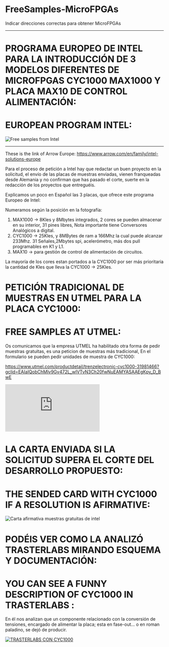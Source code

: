 # FreeSamples-MicroFPGAs
   Indicar direcciones correctas para obtener MicroFPGAs

---
# PROGRAMA EUROPEO DE INTEL PARA LA INTRODUCCIÓN DE 3 MODELOS DIFERENTES DE MICROFPGAS CYC1000 MAX1000 Y PLACA MAX10 DE CONTROL ALIMENTACIÓN:
# EUROPEAN PROGRAM INTEL:
![Free samples from Intel](https://github.com/AtlasFPGA/FreeSamples_MicroFPGAs/raw/main/FOTOS/European%20Program%20Micro-FPGAS.png)

---
These is the link of Arrow Europe:
https://www.arrow.com/en/family/intel-solutions-europe

   Para el proceso de petición a Intel hay que redactar un buen proyecto en la solicitud, el envío de las placas de muestras enviadas, vienen franqueadas desde Alemania y no confirman que has pasado el corte, suerte en la redacción de los proyectos que entreguéis.

   Explicamos un poco en Español las 3 placas, que ofrece este programa Europeo de Intel:

   Numeramos según la posición en la fotografía:

1. MAX1000 -> 8Kles y 8Mbytes integrados, 2 cores se pueden almacenar en su interior, 31 pines libres, Nota importante tiene Conversores Analógicos a digital.
2. CYC1000 -> 25Kles, y 8MBytes de ram a 166Mhz la cual puede alcanzar 233Mhz. 31 Señales,2Mbytes spi, acelerómetro, más dos pull programables en K1 y L1.
3. MAX10    -> para gestión de control de alimentación de circuitos.

La mayoría de los cores estan portados a la CYC1000 por ser más prioritaria la cantidad de Kles que lleva la CYC1000 -> 25Kles.

# PETICIÓN TRADICIONAL DE MUESTRAS EN UTMEL PARA LA PLACA CYC1000:
# FREE SAMPLES AT UTMEL:
   Os comunicamos que la empresa UTMEL ha habilitado otra forma de pedir muestras gratuitas, es una peticion de muestras más tradicional, En el formulario se pueden pedir unidades de muestra de CYC1000: 

https://www.utmel.com/productdetail/trenzelectronic-cyc1000-31981466?gclid=EAIaIQobChMIv9Gv472L_wIVTvN3Ch20fwNuEAMYASAAEgKpy_D_BwE

![CYC1000](http://www.forofpga.es/download/file.php?id=761)

# LA CARTA ENVIADA SI LA SOLICITUD SUPERA EL CORTE DEL DESARROLLO PROPUESTO:
# THE SENDED CARD WITH CYC1000 IF A RESOLUTION IS AFIRMATIVE:

![Carta afirmativa muestras gratuitas de intel](https://github.com/AtlasFPGA/FreeSamples_MicroFPGAs/blob/main/FOTOS/Carta_franqueada_desde_alemania_trenz_arrow_intel_european_program_IMG_20230208_195306.jpg)

# PODÉIS VER COMO LA ANALIZÓ TRASTERLABS MIRANDO ESQUEMA Y DOCUMENTACIÓN:
# YOU CAN SEE A FUNNY DESCRIPTION OF CYC1000 IN TRASTERLABS :

   En él nos analizan que un componente relacionado con la conversión de tensiones, encargado de alimentar la placa; esta en fase-out... o en roman paladino, se dejó de producir.

[![TRASTERLABS CON CYC1000](https://img.youtube.com/vi/0bHM3NtVle0/0.jpg)](https://www.youtube.com/watch?v=0bHM3NtVle0)
